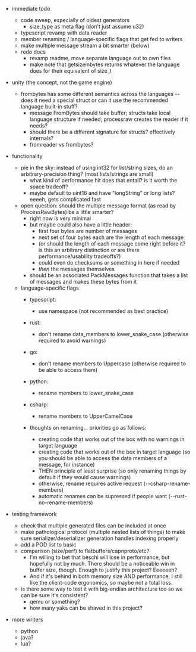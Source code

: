 * immediate todo
    - code sweep, especially of oldest generators
        - size_type as meta flag (don't just assume u32)
    - typescript revamp with data reader
    - member renaming / language-specific flags that get fed to writers
    - make multiple message stream a bit smarter (below)
    - redo docs
        - revamp readme, move separate language out to own files
        - make note that getsizeinbytes returns whatever the language does for their equivalent of size_t

* unity (the concept, not the game engine)
    - frombytes has some different semantics across the languages -- does it need a special struct or can it use the recommended language built-in stuff? 
        - message FromBytes should take buffer; structs take local language structure if needed; processraw creates the reader if it needs?
        - should there be a different signature for structs? effectively internals? 
        - fromreader vs frombytes? 

* functionality
    - pie in the sky: instead of using int32 for list/string sizes, do an arbitrary-precision thing? (most lists/strings are small)
        - what kind of performance hit does that entail? is it worth the space tradeoff?
        - maybe default to uint16 and have "longString" or long lists? eeeeh, gets complicated fast
    - open question: should the multiple message format (as read by ProcessRawBytes) be a little smarter?
        - right now is very minimal
        - but maybe could also have a little header: 
            - first four bytes are number of messages
            - next set of four bytes each are the length of each message
            - (or should the length of each message come right before it? is this an arbitrary distinction or are there performance/usability tradeoffs?)
            - could even do checksums or something in here if needed
            - *then* the messages themselves
        - should be an associated PackMessages function that takes a list of messages and makes these bytes from it
    - language-specific flags
        - typescript: 
            - use namespace (not recommended as best practice)
        - rust: 
            - don't rename data_members to lower_snake_case (otherwise required to avoid warnings)
        - go: 
            - don't rename members to Uppercase (otherwise required to be able to access them)
        - python: 
            - rename members to lower_snake_case
        - csharp: 
            - rename members to UpperCamelCase

        - thoughts on renaming... priorities go as follows:
            - creating code that works out of the box with no warnings in target language
            - creating code that works out of the box in target language (so you should be able to access the data members of a message, for instance)
            - THEN principle of least surprise (so only renaming things by default if they would cause warnings)
            - otherwise, rename requires active request (--csharp-rename-members)
            - automatic renames can be supressed if people want (--rust-no-rename-members)

* testing framework
    - check that multiple generated files can be included at once
    - make pathological protocol (multiple nested lists of things) to make sure serializer/deserializer generation handles indexing properly
    - add a POD list to basic
    - comparison (size/perf) to flatbuffers/capnproto/etc?
        - I'm willing to bet that beschi will lose in performance, but hopefully not by much. There should be a noticeable win in buffer size, though. Enough to justify this project? Eeeeeeh? 
        - And if it's behind in both memory size AND performance, I still like the client-code ergonomics, so maybe not a total loss. 
    - is there some way to test it with big-endian architecture too so we can be sure it's consistent? 
        - qemu or something?
        - how many yaks can be shaved in this project?

* more writers
    * python
    * java?
    * lua?
